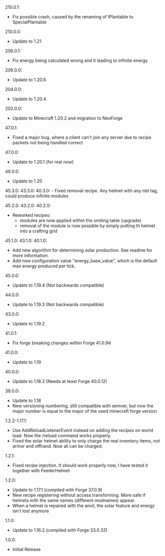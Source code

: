 210.0.1:
- Fix possible crash, caused by the renaming of IPlantable to SpecialPlantable

210.0.0:
- Update to 1.21

206.0.1:
- Fix energy being calculated wrong and it leading to infinite energy

206.0.0:
- Update to 1.20.6 

204.0.0:
- Update to 1.20.4

202.0.0:
- Update to Minecraft 1.20.2 and migration to NeoForge

47.0.1:
- Fixed a major bug, where a client can't join any server due to recipe packets not being handled correct

47.0.0:
- Update to 1.20.1 (for real now)

46.0.0:
- Update to 1.20

45.3.0:
43.3.0:
40.3.0:
    - Fixed removal recipe. Any helmet with any nbt tag, could produce infinite modules

45.2.0:
43.2.0:
40.2.0:
  - Reworked recipes:
    - modules are now applied within the smiting table (upgrade)
    - removal of the module is now possible by simply putting th helmet into a crafting grid

45.1.0:
43.1.0:
40.1.0:
  - Add new algorithm for determining solar production. See readme for more information.
  - Add new configuration value "energy_base_value", which is the default max energy produced per tick.

45.0.0:
  - Update to 1.19.4 (Not backwards compatible)

44.0.0:
  - Update to 1.19.3 (Not backwards compatible)

43.0.0:
  - Update to 1.19.2

41.0.1:
  - Fix forge breaking changes within Forge 41.0.94

41.0.0:
  - Update to 1.19

40.0.0:
  - Update to 1.18.2 (Needs at least Forge 40.0.12)

38.0.0:
  - Update to 1.18
  - New versioning numbering, still compatible with semver, but now the major number is equal to the major of the used minecraft forge version

1.2.2-1.17.1:
  - Use AddReloadListenerEvent instead on adding the recipes on world load. Now the /reload command works properly.
  - Fixed the solar helmet ability to only charge the real inventory items, not armor and offhand. Now all can be charged.

1.2.1:
  - Fixed recipe injection. It should work properly now, I have tested it together with FeederHelmet

1.2.0:
  - Update to 1.17.1 (compiled with Forge 37.0.9)
  - New recipe registering without access transforming. More safe if helmets with the same names (different modnames) appear.
  - When a helmet is repaired with the anvil, the solar feature and energy isn't lost anymore

1.1.0:
  - Update to 1.16.2 (compiled with Forge 33.0.32)

1.0.0:
  - Initial Release